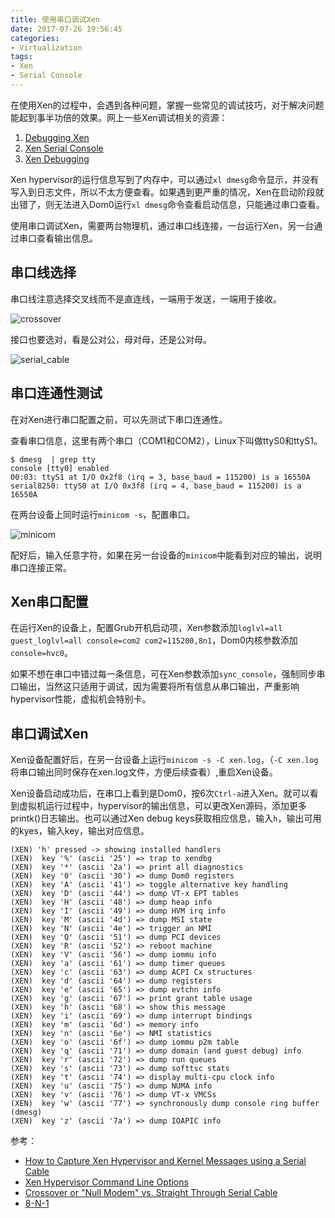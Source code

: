 ```yaml
---
title: 使用串口调试Xen
date: 2017-07-26 19:56:45
categories:
- Virtualization
tags:
- Xen
- Serial Console 
---
```


在使用Xen的过程中，会遇到各种问题，掌握一些常见的调试技巧，对于解决问题能起到事半功倍的效果。网上一些Xen调试相关的资源：

1. [Debugging Xen](https://wiki.xenproject.org/wiki/Debugging_Xen)
2. [Xen Serial Console](https://wiki.xenproject.org/wiki/Xen_Serial_Console)
3. [Xen Debugging](http://www-archive.xenproject.org/files/xensummit_intel09/xen-debugging.pdf)

Xen hypervisor的运行信息写到了内存中，可以通过`xl dmesg`命令显示，并没有写入到日志文件，所以不太方便查看。如果遇到更严重的情况，Xen在启动阶段就出错了，则无法进入Dom0运行`xl dmesg`命令查看启动信息，只能通过串口查看。

使用串口调试Xen，需要两台物理机，通过串口线连接，一台运行Xen，另一台通过串口查看输出信息。

<!-- more -->

## 串口线选择

串口线注意选择交叉线而不是直连线，一端用于发送，一端用于接收。

![crossover](http://7xtc3e.com1.z0.glb.clouddn.com/debug-xen-with-serial-console/crossover.png)

接口也要选对，看是公对公，母对母，还是公对母。

![serial_cable](http://7xtc3e.com1.z0.glb.clouddn.com/debug-xen-with-serial-console/seriale_cable.jpg)

## 串口连通性测试

在对Xen进行串口配置之前，可以先测试下串口连通性。

查看串口信息，这里有两个串口（COM1和COM2），Linux下叫做ttyS0和ttyS1。

```
$ dmesg  | grep tty
console [tty0] enabled
00:03: ttyS1 at I/O 0x2f8 (irq = 3, base_baud = 115200) is a 16550A
serial8250: ttyS0 at I/O 0x3f8 (irq = 4, base_baud = 115200) is a 16550A
```

在两台设备上同时运行`minicom -s`，配置串口。

![minicom](http://7xtc3e.com1.z0.glb.clouddn.com/debug-xen-with-serial-console/minicom.png)

配好后，输入任意字符，如果在另一台设备的`minicom`中能看到对应的输出，说明串口连接正常。

## Xen串口配置

在运行Xen的设备上，配置Grub开机启动项，Xen参数添加`loglvl=all guest_loglvl=all console=com2 com2=115200,8n1`，Dom0内核参数添加`console=hvc0`。

如果不想在串口中错过每一条信息，可在Xen参数添加`sync_console`，强制同步串口输出，当然这只适用于调试，因为需要将所有信息从串口输出，严重影响hypervisor性能，虚拟机会特别卡。

## 串口调试Xen

Xen设备配置好后，在另一台设备上运行`minicom -s -C xen.log`，（`-C xen.log`将串口输出同时保存在xen.log文件，方便后续查看）,重启Xen设备。

Xen设备启动成功后，在串口上看到是Dom0，按6次`Ctrl-a`进入Xen。就可以看到虚拟机运行过程中，hypervisor的输出信息，可以更改Xen源码，添加更多printk()日志输出。也可以通过Xen debug keys获取相应信息，输入`h`，输出可用的kyes，输入key，输出对应信息。

```
(XEN) 'h' pressed -> showing installed handlers
(XEN)  key '%' (ascii '25') => trap to xendbg
(XEN)  key '*' (ascii '2a') => print all diagnostics
(XEN)  key '0' (ascii '30') => dump Dom0 registers
(XEN)  key 'A' (ascii '41') => toggle alternative key handling
(XEN)  key 'D' (ascii '44') => dump VT-x EPT tables
(XEN)  key 'H' (ascii '48') => dump heap info
(XEN)  key 'I' (ascii '49') => dump HVM irq info
(XEN)  key 'M' (ascii '4d') => dump MSI state
(XEN)  key 'N' (ascii '4e') => trigger an NMI
(XEN)  key 'Q' (ascii '51') => dump PCI devices
(XEN)  key 'R' (ascii '52') => reboot machine
(XEN)  key 'V' (ascii '56') => dump iommu info
(XEN)  key 'a' (ascii '61') => dump timer queues
(XEN)  key 'c' (ascii '63') => dump ACPI Cx structures
(XEN)  key 'd' (ascii '64') => dump registers
(XEN)  key 'e' (ascii '65') => dump evtchn info
(XEN)  key 'g' (ascii '67') => print grant table usage
(XEN)  key 'h' (ascii '68') => show this message
(XEN)  key 'i' (ascii '69') => dump interrupt bindings
(XEN)  key 'm' (ascii '6d') => memory info
(XEN)  key 'n' (ascii '6e') => NMI statistics
(XEN)  key 'o' (ascii '6f') => dump iommu p2m table
(XEN)  key 'q' (ascii '71') => dump domain (and guest debug) info
(XEN)  key 'r' (ascii '72') => dump run queues
(XEN)  key 's' (ascii '73') => dump softtsc stats
(XEN)  key 't' (ascii '74') => display multi-cpu clock info
(XEN)  key 'u' (ascii '75') => dump NUMA info
(XEN)  key 'v' (ascii '76') => dump VT-x VMCSs
(XEN)  key 'w' (ascii '77') => synchronously dump console ring buffer (dmesg)
(XEN)  key 'z' (ascii '7a') => dump IOAPIC info
```

参考：

* [How to Capture Xen Hypervisor and Kernel Messages using a Serial Cable](https://en.opensuse.org/How_to_Capture_Xen_Hypervisor_and_Kernel_Messages_using_a_Serial_Cable)
* [Xen Hypervisor Command Line Options](https://xenbits.xen.org/docs/unstable/misc/xen-command-line.html)
* [Crossover or "Null Modem" vs. Straight Through Serial Cable](https://www.decisivetactics.com/support/view?article=crossover-or-null-modem-vs-straight-through-serial-cable)
* [8-N-1](https://en.wikipedia.org/wiki/8-N-1)
